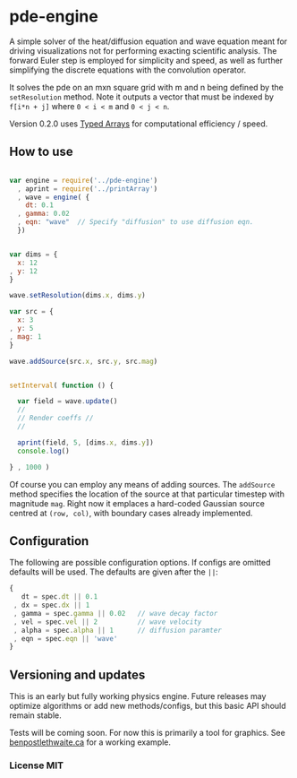 # pde-engine

A simple solver of the heat/diffusion equation and wave equation meant for driving visualizations not for performing exacting scientific analysis. The forward Euler step is employed for simplicity and speed, as well as further simplifying the discrete equations with the convolution operator.

It solves the pde on an mxn square grid with m and n being defined by the `setResolution` method.
Note it outputs a vector that must be indexed by `f[i*n + j]` where `0 < i < m` and `0 < j < n`.

Version 0.2.0 uses [Typed Arrays](https://developer.mozilla.org/en-US/docs/JavaScript_typed_arrays) for computational efficiency / speed.

## How to use

```javascript

var engine = require('../pde-engine')
  , aprint = require('../printArray')
  , wave = engine( {
    dt: 0.1
  , gamma: 0.02
  , eqn: "wave"  // Specify "diffusion" to use diffusion eqn.
  })


var dims = {
  x: 12
, y: 12
}

wave.setResolution(dims.x, dims.y)

var src = {
  x: 3
, y: 5
, mag: 1
}

wave.addSource(src.x, src.y, src.mag)


setInterval( function () {

  var field = wave.update()
  //
  // Render coeffs //
  //

  aprint(field, 5, [dims.x, dims.y])
  console.log()

} , 1000 )


```

Of course you can employ any means of adding sources.
The `addSource` method specifies the location of the source at that particular timestep with magnitude `mag`. Right now it emplaces a hard-coded Gaussian source centred at `(row, col)`, with boundary cases already implemented.

## Configuration
The following are possible configuration options. If configs are omitted defaults will be used. The defaults are given after the `||`:
```javascript
{
   dt = spec.dt || 0.1
 , dx = spec.dx || 1
 , gamma = spec.gamma || 0.02   // wave decay factor
 , vel = spec.vel || 2          // wave velocity
 , alpha = spec.alpha || 1      // diffusion paramter
 , eqn = spec.eqn || 'wave'
}
```

## Versioning and updates

This is an early but fully working physics engine. Future releases may optimize algorithms or add new methods/configs, but this basic API should remain stable.

Tests will be coming soon. For now this is primarily a tool for graphics.
See [benpostlethwaite.ca](http://benpostlethwaite.ca) for a working example.

### License MIT
